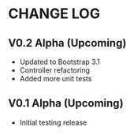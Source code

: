 CHANGE LOG
==========


## V0.2 Alpha (Upcoming)

* Updated to Bootstrap 3.1
* Controller refactoring
* Added more unit tests


## V0.1 Alpha (Upcoming)

* Initial testing release

